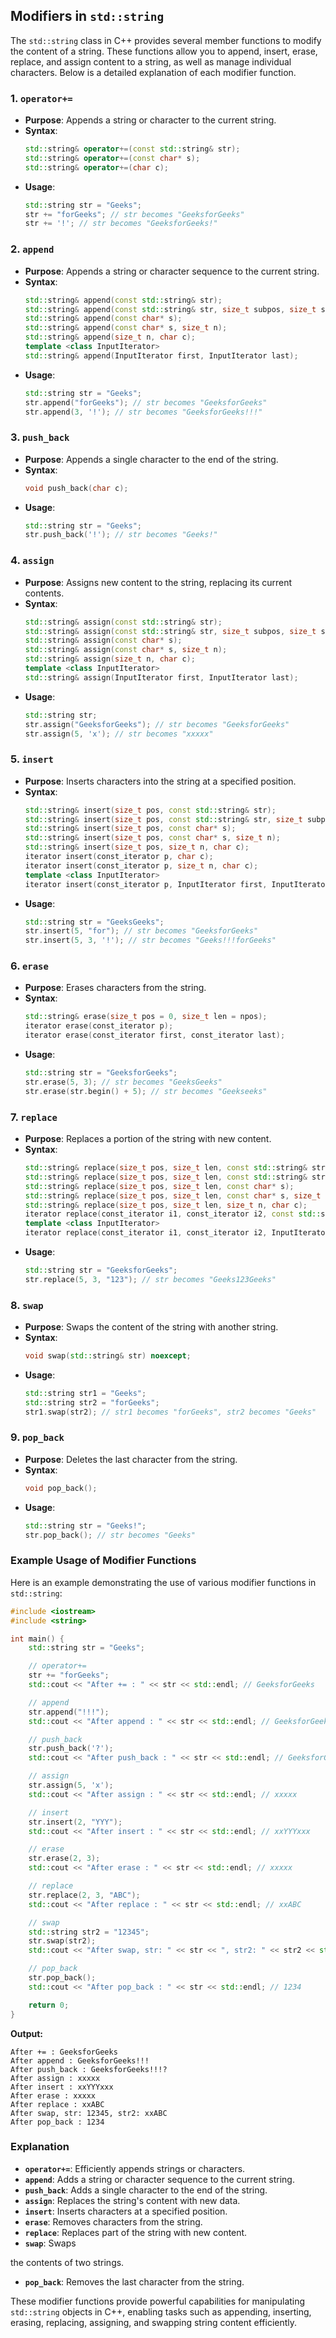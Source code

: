 ## Modifiers in `std::string`

The `std::string` class in C++ provides several member functions to modify the content of a string. These functions allow you to append, insert, erase, replace, and assign content to a string, as well as manage individual characters. Below is a detailed explanation of each modifier function.

### 1. `operator+=`

- **Purpose**: Appends a string or character to the current string.
- **Syntax**:
  ```cpp
  std::string& operator+=(const std::string& str);
  std::string& operator+=(const char* s);
  std::string& operator+=(char c);
  ```
- **Usage**:
  ```cpp
  std::string str = "Geeks";
  str += "forGeeks"; // str becomes "GeeksforGeeks"
  str += '!'; // str becomes "GeeksforGeeks!"
  ```

### 2. `append`

- **Purpose**: Appends a string or character sequence to the current string.
- **Syntax**:
  ```cpp
  std::string& append(const std::string& str);
  std::string& append(const std::string& str, size_t subpos, size_t sublen);
  std::string& append(const char* s);
  std::string& append(const char* s, size_t n);
  std::string& append(size_t n, char c);
  template <class InputIterator>
  std::string& append(InputIterator first, InputIterator last);
  ```
- **Usage**:
  ```cpp
  std::string str = "Geeks";
  str.append("forGeeks"); // str becomes "GeeksforGeeks"
  str.append(3, '!'); // str becomes "GeeksforGeeks!!!"
  ```

### 3. `push_back`

- **Purpose**: Appends a single character to the end of the string.
- **Syntax**:
  ```cpp
  void push_back(char c);
  ```
- **Usage**:
  ```cpp
  std::string str = "Geeks";
  str.push_back('!'); // str becomes "Geeks!"
  ```

### 4. `assign`

- **Purpose**: Assigns new content to the string, replacing its current contents.
- **Syntax**:
  ```cpp
  std::string& assign(const std::string& str);
  std::string& assign(const std::string& str, size_t subpos, size_t sublen);
  std::string& assign(const char* s);
  std::string& assign(const char* s, size_t n);
  std::string& assign(size_t n, char c);
  template <class InputIterator>
  std::string& assign(InputIterator first, InputIterator last);
  ```
- **Usage**:
  ```cpp
  std::string str;
  str.assign("GeeksforGeeks"); // str becomes "GeeksforGeeks"
  str.assign(5, 'x'); // str becomes "xxxxx"
  ```

### 5. `insert`

- **Purpose**: Inserts characters into the string at a specified position.
- **Syntax**:
  ```cpp
  std::string& insert(size_t pos, const std::string& str);
  std::string& insert(size_t pos, const std::string& str, size_t subpos, size_t sublen);
  std::string& insert(size_t pos, const char* s);
  std::string& insert(size_t pos, const char* s, size_t n);
  std::string& insert(size_t pos, size_t n, char c);
  iterator insert(const_iterator p, char c);
  iterator insert(const_iterator p, size_t n, char c);
  template <class InputIterator>
  iterator insert(const_iterator p, InputIterator first, InputIterator last);
  ```
- **Usage**:
  ```cpp
  std::string str = "GeeksGeeks";
  str.insert(5, "for"); // str becomes "GeeksforGeeks"
  str.insert(5, 3, '!'); // str becomes "Geeks!!!forGeeks"
  ```

### 6. `erase`

- **Purpose**: Erases characters from the string.
- **Syntax**:
  ```cpp
  std::string& erase(size_t pos = 0, size_t len = npos);
  iterator erase(const_iterator p);
  iterator erase(const_iterator first, const_iterator last);
  ```
- **Usage**:
  ```cpp
  std::string str = "GeeksforGeeks";
  str.erase(5, 3); // str becomes "GeeksGeeks"
  str.erase(str.begin() + 5); // str becomes "Geekseeks"
  ```

### 7. `replace`

- **Purpose**: Replaces a portion of the string with new content.
- **Syntax**:
  ```cpp
  std::string& replace(size_t pos, size_t len, const std::string& str);
  std::string& replace(size_t pos, size_t len, const std::string& str, size_t subpos, size_t sublen);
  std::string& replace(size_t pos, size_t len, const char* s);
  std::string& replace(size_t pos, size_t len, const char* s, size_t n);
  std::string& replace(size_t pos, size_t len, size_t n, char c);
  iterator replace(const_iterator i1, const_iterator i2, const std::string& str);
  template <class InputIterator>
  iterator replace(const_iterator i1, const_iterator i2, InputIterator first, InputIterator last);
  ```
- **Usage**:
  ```cpp
  std::string str = "GeeksforGeeks";
  str.replace(5, 3, "123"); // str becomes "Geeks123Geeks"
  ```

### 8. `swap`

- **Purpose**: Swaps the content of the string with another string.
- **Syntax**:
  ```cpp
  void swap(std::string& str) noexcept;
  ```
- **Usage**:
  ```cpp
  std::string str1 = "Geeks";
  std::string str2 = "forGeeks";
  str1.swap(str2); // str1 becomes "forGeeks", str2 becomes "Geeks"
  ```

### 9. `pop_back`

- **Purpose**: Deletes the last character from the string.
- **Syntax**:
  ```cpp
  void pop_back();
  ```
- **Usage**:
  ```cpp
  std::string str = "Geeks!";
  str.pop_back(); // str becomes "Geeks"
  ```

### Example Usage of Modifier Functions

Here is an example demonstrating the use of various modifier functions in `std::string`:

```cpp
#include <iostream>
#include <string>

int main() {
    std::string str = "Geeks";

    // operator+=
    str += "forGeeks";
    std::cout << "After += : " << str << std::endl; // GeeksforGeeks

    // append
    str.append("!!!");
    std::cout << "After append : " << str << std::endl; // GeeksforGeeks!!!

    // push_back
    str.push_back('?');
    std::cout << "After push_back : " << str << std::endl; // GeeksforGeeks!!!?

    // assign
    str.assign(5, 'x');
    std::cout << "After assign : " << str << std::endl; // xxxxx

    // insert
    str.insert(2, "YYY");
    std::cout << "After insert : " << str << std::endl; // xxYYYxxx

    // erase
    str.erase(2, 3);
    std::cout << "After erase : " << str << std::endl; // xxxxx

    // replace
    str.replace(2, 3, "ABC");
    std::cout << "After replace : " << str << std::endl; // xxABC

    // swap
    std::string str2 = "12345";
    str.swap(str2);
    std::cout << "After swap, str: " << str << ", str2: " << str2 << std::endl; // str: 12345, str2: xxABC

    // pop_back
    str.pop_back();
    std::cout << "After pop_back : " << str << std::endl; // 1234

    return 0;
}
```

**Output:**

```
After += : GeeksforGeeks
After append : GeeksforGeeks!!!
After push_back : GeeksforGeeks!!!?
After assign : xxxxx
After insert : xxYYYxxx
After erase : xxxxx
After replace : xxABC
After swap, str: 12345, str2: xxABC
After pop_back : 1234
```

### Explanation

- **`operator+=`**: Efficiently appends strings or characters.
- **`append`**: Adds a string or character sequence to the current string.
- **`push_back`**: Adds a single character to the end of the string.
- **`assign`**: Replaces the string's content with new data.
- **`insert`**: Inserts characters at a specified position.
- **`erase`**: Removes characters from the string.
- **`replace`**: Replaces part of the string with new content.
- **`swap`**: Swaps

the contents of two strings.

- **`pop_back`**: Removes the last character from the string.

These modifier functions provide powerful capabilities for manipulating `std::string` objects in C++, enabling tasks such as appending, inserting, erasing, replacing, assigning, and swapping string content efficiently.
